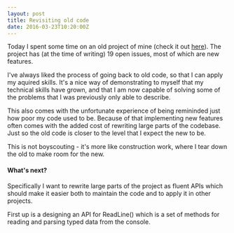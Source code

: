 ```yaml
---
layout: post
title: Revisiting old code
date: 2016-03-23T10:20:00Z
---
```


Today I spent some time on an old project of mine (check it out [here](https://github.com/deaddog/CommandLineParsing)).
The project has (at the time of writing) 19 open issues, most of which are new features.

I've always liked the process of going back to old code, so that I can apply my aquired skills.
It's a nice way of demonstrating to myself that my technical skills have grown, and that I am now capable of solving some of the problems that I was previously only able to describe.

This also comes with the unfortunate experience of being remininded just how poor my code used to be.
Because of that implementing new features often comes with the added cost of rewriting large parts of the codebase.
Just so the old code is closer to the level that I expect the new to be.

This is not boyscouting - it's more like construction work, where I tear down the old to make room for the new.

#### What's next?

Specifically I want to rewrite large parts of the project as fluent APIs which should make it easier both to maintain the code and to apply it in other projects.

First up is a designing an API for ReadLine<T>() which is a set of methods for reading and parsing typed data from the console.